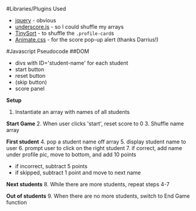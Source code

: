 #Libraries/Plugins Used
* [jquery](https://jquery.com/) - obvious
* [underscore.js](http://underscorejs.org/) - so I could shuffle my arrays
* [TinySort](http://tinysort.sjeiti.com/) - to shuffle the `.profile-card`s
* [Animate.css](http://daneden.github.io/animate.css/) - for the score pop-up alert (thanks Darrius!)

#Javascript Pseudocode
##DOM
* divs with ID='student-name' for each student
* start button
* reset button
* (skip button)
* score panel

**Setup**
1. Instantiate an array with names of all students

**Start Game**
2. When user clicks 'start', reset score to 0
3. Shuffle name array

**First student**
4. pop a student name off array
5. display student name to user
6. prompt user to click on the right student
7. if correct, add name under profile pic, move to bottom, and add 10 points
  * if incorrect, subtract 5 points
  * if skipped, subtract 1 point and move to next name

**Next students**
8. While there are more students, repeat steps 4-7

**Out of students**
9. When there are no more students, switch to End Game function
